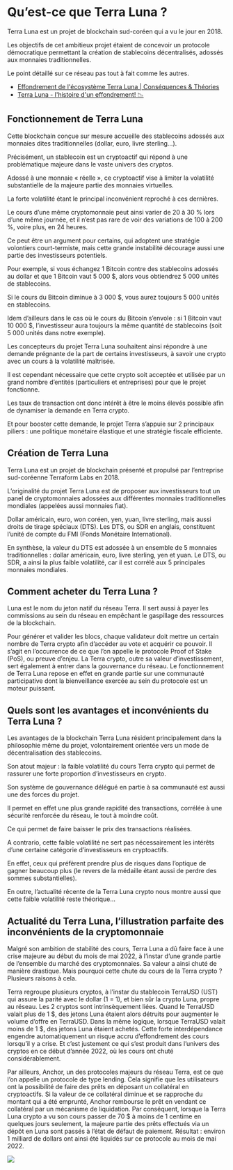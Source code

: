 # Qu’est-ce que Terra Luna ?

Terra Luna est un projet de blockchain sud-coréen qui a vu le jour en 2018.

Les objectifs de cet ambitieux projet étaient de concevoir un protocole démocratique permettant la création de stablecoins décentralisés, adossés aux monnaies traditionnelles.

Le point détaillé sur ce réseau pas tout à fait comme les autres.

- [Effondrement de l'écosystème Terra Luna | Conséquences & Théories](https://youtu.be/rICV4w-OhO4)
- [Terra Luna - l'histoire d'un effondrement! 📉](https://youtu.be/WoQrqKx_4us)

## Fonctionnement de Terra Luna

Cette blockchain conçue sur mesure accueille des stablecoins adossés aux monnaies dites traditionnelles (dollar, euro, livre sterling…).

Précisément, un stablecoin est un cryptoactif qui répond à une problématique majeure dans le vaste univers des cryptos.

Adossé à une monnaie « réelle », ce cryptoactif vise à limiter la volatilité substantielle de la majeure partie des monnaies virtuelles.

La forte volatilité étant le principal inconvénient reproché à ces dernières.

Le cours d’une même cryptomonnaie peut ainsi varier de 20 à 30 % lors d’une même journée, et il n’est pas rare de voir des variations de 100 à 200 %, voire plus, en 24 heures.

Ce peut être un argument pour certains, qui adoptent une stratégie volontiers court-termiste, mais cette grande instabilité décourage aussi une partie des investisseurs potentiels.

Pour exemple, si vous échangez 1 Bitcoin contre des stablecoins adossés au dollar et que 1 Bitcoin vaut 5 000 $, alors vous obtiendrez 5 000 unités de stablecoins.

Si le cours du Bitcoin diminue à 3 000 $, vous aurez toujours 5 000 unités en stablecoins.

Idem d’ailleurs dans le cas où le cours du Bitcoin s’envole : si 1 Bitcoin vaut 10 000 $, l’investisseur aura toujours la même quantité de stablecoins (soit 5 000 unités dans notre exemple).

Les concepteurs du projet Terra Luna souhaitent ainsi répondre à une demande prégnante de la part de certains investisseurs, à savoir une crypto avec un cours à la volatilité maîtrisée.

Il est cependant nécessaire que cette crypto soit acceptée et utilisée par un grand nombre d’entités (particuliers et entreprises) pour que le projet fonctionne.

Les taux de transaction ont donc intérêt à être le moins élevés possible afin de dynamiser la demande en Terra crypto.

Et pour booster cette demande, le projet Terra s’appuie sur 2 principaux piliers : une politique monétaire élastique et une stratégie fiscale efficiente.

## Création de Terra Luna

Terra Luna est un projet de blockchain présenté et propulsé par l’entreprise sud-coréenne Terraform Labs en 2018.

L’originalité du projet Terra Luna est de proposer aux investisseurs tout un panel de cryptomonnaies adossées aux différentes monnaies traditionnelles mondiales (appelées aussi monnaies fiat).

Dollar américain, euro, won coréen, yen, yuan, livre sterling, mais aussi droits de tirage spéciaux (DTS). Les DTS, ou SDR en anglais, constituent l’unité de compte du FMI (Fonds Monétaire International).

En synthèse, la valeur du DTS est adossée à un ensemble de 5 monnaies traditionnelles : dollar américain, euro, livre sterling, yen et yuan. Le DTS, ou SDR, a ainsi la plus faible volatilité, car il est corrélé aux 5 principales monnaies mondiales.

## Comment acheter du Terra Luna ?

Luna est le nom du jeton natif du réseau Terra. Il sert aussi à payer les commissions au sein du réseau en empêchant le gaspillage des ressources de la blockchain.

Pour générer et valider les blocs, chaque validateur doit mettre un certain nombre de Terra crypto afin d’accéder au vote et acquérir ce pouvoir. Il s’agit en l’occurrence de ce que l’on appelle le protocole Proof of Stake (PoS), ou preuve d’enjeu. La Terra crypto, outre sa valeur d’investissement, sert également à entrer dans la gouvernance du réseau. Le fonctionnement de Terra Luna repose en effet en grande partie sur une communauté participative dont la bienveillance exercée au sein du protocole est un moteur puissant.

## Quels sont les avantages et inconvénients du Terra Luna ?

Les avantages de la blockchain Terra Luna résident principalement dans la philosophie même du projet, volontairement orientée vers un mode de décentralisation des stablecoins.

Son atout majeur : la faible volatilité du cours Terra crypto qui permet de rassurer une forte proportion d’investisseurs en crypto.

Son système de gouvernance délégué en partie à sa communauté est aussi une des forces du projet.

Il permet en effet une plus grande rapidité des transactions, corrélée à une sécurité renforcée du réseau, le tout à moindre coût.

Ce qui permet de faire baisser le prix des transactions réalisées.

A contrario, cette faible volatilité ne sert pas nécessairement les intérêts d’une certaine catégorie d’investisseurs en cryptoactifs.

En effet, ceux qui préfèrent prendre plus de risques dans l’optique de gagner beaucoup plus (le revers de la médaille étant aussi de perdre des sommes substantielles).

En outre, l’actualité récente de la Terra Luna crypto nous montre aussi que cette faible volatilité reste théorique…

## Actualité du Terra Luna, l’illustration parfaite des inconvénients de la cryptomonnaie

Malgré son ambition de stabilité des cours, Terra Luna a dû faire face à une crise majeure au début du mois de mai 2022, à l’instar d’une grande partie de l’ensemble du marché des cryptomonnaies. Sa valeur a ainsi chuté de manière drastique. Mais pourquoi cette chute du cours de la Terra crypto ? Plusieurs raisons à cela.

Terra regroupe plusieurs cryptos, à l’instar du stablecoin TerraUSD (UST) qui assure la parité avec le dollar (1 = 1), et bien sûr la crypto Luna, propre au réseau. Les 2 cryptos sont intrinsèquement liées. Quand le TerraUSD valait plus de 1 $, des jetons Luna étaient alors détruits pour augmenter le volume d’offre en TerraUSD. Dans la même logique, lorsque TerraUSD valait moins de 1 $, des jetons Luna étaient achetés. Cette forte interdépendance engendre automatiquement un risque accru d’effondrement des cours lorsqu’il y a crise. Et c’est justement ce qui s’est produit dans l’univers des cryptos en ce début d’année 2022, où les cours ont chuté considérablement.

Par ailleurs, Anchor, un des protocoles majeurs du réseau Terra, est ce que l’on appelle un protocole de type lending. Cela signifie que les utilisateurs ont la possibilité de faire des prêts en déposant un collatéral en cryptoactifs. Si la valeur de ce collatéral diminue et se rapproche du montant qui a été emprunté, Anchor rembourse le prêt en vendant ce collatéral par un mécanisme de liquidation. Par conséquent, lorsque la Terra Luna crypto a vu son cours passer de 70 $ à moins de 1 centime en quelques jours seulement, la majeure partie des prêts effectués via un dépôt en Luna sont passés à l’état de défaut de paiement. Résultat : environ 1 milliard de dollars ont ainsi été liquidés sur ce protocole au mois de mai 2022.

![](https://www.presse-citron.net/app/uploads/2022/05/Terra-UST-Luna-chute-mai-2022.jpg)

